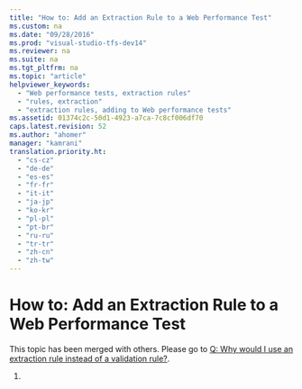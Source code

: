 ```yaml
---
title: "How to: Add an Extraction Rule to a Web Performance Test"
ms.custom: na
ms.date: "09/28/2016"
ms.prod: "visual-studio-tfs-dev14"
ms.reviewer: na
ms.suite: na
ms.tgt_pltfrm: na
ms.topic: "article"
helpviewer_keywords: 
  - "Web performance tests, extraction rules"
  - "rules, extraction"
  - "extraction rules, adding to Web performance tests"
ms.assetid: 01374c2c-50d1-4923-a7ca-7c8cf006df70
caps.latest.revision: 52
ms.author: "ahomer"
manager: "kamrani"
translation.priority.ht: 
  - "cs-cz"
  - "de-de"
  - "es-es"
  - "fr-fr"
  - "it-it"
  - "ja-jp"
  - "ko-kr"
  - "pl-pl"
  - "pt-br"
  - "ru-ru"
  - "tr-tr"
  - "zh-cn"
  - "zh-tw"
---
```

# How to: Add an Extraction Rule to a Web Performance Test
This topic has been merged with others. Please go to [Q: Why would I use an extraction rule instead of a validation rule?](assetId:///bd0a82fd-cec0-4861-bc09-e1b0b2d258ef#RecordingRunningWebTest_QA_ExtractionRule).  
  
1.